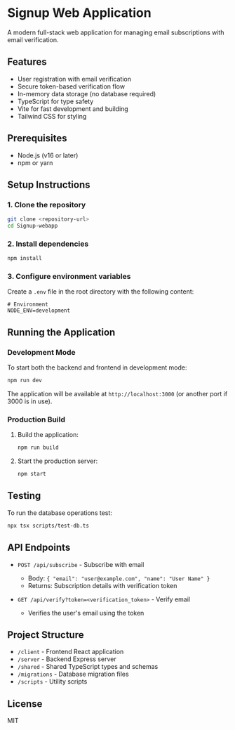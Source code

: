 # Signup Web Application

A modern full-stack web application for managing email subscriptions with email verification.

## Features

- User registration with email verification
- Secure token-based verification flow
- In-memory data storage (no database required)
- TypeScript for type safety
- Vite for fast development and building
- Tailwind CSS for styling

## Prerequisites

- Node.js (v16 or later)
- npm or yarn

## Setup Instructions

### 1. Clone the repository

```bash
git clone <repository-url>
cd Signup-webapp
```

### 2. Install dependencies

```bash
npm install
```

### 3. Configure environment variables

Create a `.env` file in the root directory with the following content:

```env
# Environment
NODE_ENV=development
```

## Running the Application

### Development Mode

To start both the backend and frontend in development mode:

```bash
npm run dev
```

The application will be available at `http://localhost:3000` (or another port if 3000 is in use).

### Production Build

1. Build the application:
   ```bash
   npm run build
   ```

2. Start the production server:
   ```bash
   npm start
   ```

## Testing

To run the database operations test:

```bash
npx tsx scripts/test-db.ts
```

## API Endpoints

- `POST /api/subscribe` - Subscribe with email
  - Body: `{ "email": "user@example.com", "name": "User Name" }`
  - Returns: Subscription details with verification token

- `GET /api/verify?token=<verification_token>` - Verify email
  - Verifies the user's email using the token

## Project Structure

- `/client` - Frontend React application
- `/server` - Backend Express server
- `/shared` - Shared TypeScript types and schemas
- `/migrations` - Database migration files
- `/scripts` - Utility scripts

## License

MIT
